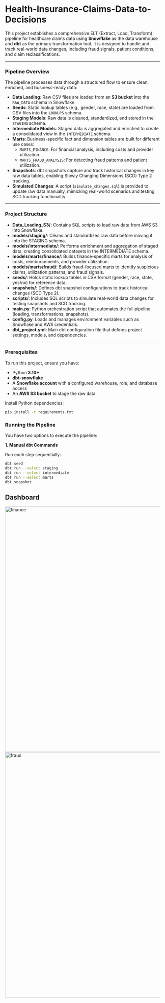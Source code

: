 # Health-Insurance-Claims-Data-to-Decisions

This project establishes a comprehensive ELT (Extract, Load, Transform) pipeline for healthcare claims data using **Snowflake** as the data warehouse and **dbt** as the primary transformation tool. It is designed to handle and track real-world data changes, including fraud signals, patient conditions, and claim reclassifications.

---

### Pipeline Overview

The pipeline processes data through a structured flow to ensure clean, enriched, and business-ready data:

- **Data Loading**: Raw CSV files are loaded from an **S3 bucket** into the `RAW_DATA` schema in Snowflake.  
- **Seeds**: Static lookup tables (e.g., gender, race, state) are loaded from CSV files into the `LOOKUPS` schema.  
- **Staging Models**: Raw data is cleaned, standardized, and stored in the `STAGING` schema.  
- **Intermediate Models**: Staged data is aggregated and enriched to create a consolidated view in the `INTERMEDIATE` schema.  
- **Marts**: Business-specific fact and dimension tables are built for different use cases:
  - `MARTS_FINANCE`: For financial analysis, including costs and provider utilization.  
  - `MARTS_FRAUD_ANALYSIS`: For detecting fraud patterns and patient utilization.  
- **Snapshots**: dbt snapshots capture and track historical changes in key raw data tables, enabling Slowly Changing Dimensions (SCD) Type 2 tracking.  
- **Simulated Changes**: A script (`simulate_changes.sql`) is provided to update raw data manually, mimicking real-world scenarios and testing SCD tracking functionality.  

---
### Project Structure

- **Data_Loading_S3/**: Contains SQL scripts to load raw data from AWS S3 into Snowflake.  
- **models/staging/**: Cleans and standardizes raw data before moving it into the STAGING schema.  
- **models/intermediate/**: Performs enrichment and aggregation of staged data, creating consolidated datasets in the INTERMEDIATE schema.  
- **models/marts/finance/**: Builds finance-specific marts for analysis of costs, reimbursements, and provider utilization.  
- **models/marts/fraud/**: Builds fraud-focused marts to identify suspicious claims, utilization patterns, and fraud signals.  
- **seeds/**: Holds static lookup tables in CSV format (gender, race, state, yes/no) for reference data.  
- **snapshots/**: Defines dbt snapshot configurations to track historical changes (SCD Type 2).  
- **scripts/**: Includes SQL scripts to simulate real-world data changes for testing snapshots and SCD tracking.  
- **main.py**: Python orchestration script that automates the full pipeline (loading, transformations, snapshots).  
- **config.py**: Loads and manages environment variables such as Snowflake and AWS credentials.  
- **dbt_project.yml**: Main dbt configuration file that defines project settings, models, and dependencies.  
---
### Prerequisites

To run this project, ensure you have:

- Python **3.10+**  
- **dbt-snowflake**  
- A **Snowflake account** with a configured warehouse, role, and database access  
- An **AWS S3 bucket** to stage the raw data  

Install Python dependencies:

```bash
pip install -r requirements.txt 
```

### Running the Pipeline

You have two options to execute the pipeline:

**1. Manual dbt Commands**

Run each step sequentially:

```bash
dbt seed
dbt run --select staging
dbt run --select intermediate
dbt run --select marts
dbt snapshot
```
## Dashboard
<img width="1417" height="797" alt="finance" src="https://github.com/user-attachments/assets/2d26fae5-def0-4356-b309-d3552859fbba" />
<img width="1416" height="797" alt="fraud" src="https://github.com/user-attachments/assets/fe75717c-e14b-4902-a8a1-f48a60d29053" />
